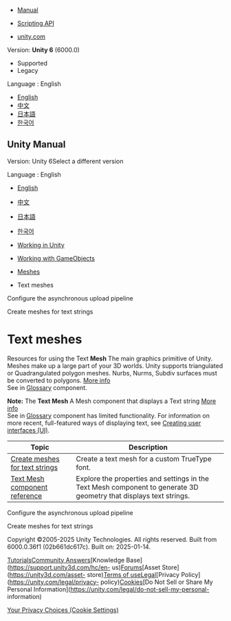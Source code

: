 [](https://docs.unity3d.com)

  * [Manual](../Manual/index.html)
  * [Scripting API](../ScriptReference/index.html)

  * [unity.com](https://unity.com/)

Version: **Unity 6** (6000.0)

  * Supported
  * Legacy

Language : English

  * [English](/Manual/text-meshes.html)
  * [中文](/cn/current/Manual/text-meshes.html)
  * [日本語](/ja/current/Manual/text-meshes.html)
  * [한국어](/kr/current/Manual/text-meshes.html)

[](https://docs.unity3d.com)

## Unity Manual

Version: Unity 6Select a different version

Language : English

  * [English](/Manual/text-meshes.html)
  * [中文](/cn/current/Manual/text-meshes.html)
  * [日本語](/ja/current/Manual/text-meshes.html)
  * [한국어](/kr/current/Manual/text-meshes.html)

  * [Working in Unity](working-in-unity.html)
  * [Working with GameObjects](working-with-gameobjects.html)
  * [Meshes](mesh.html)
  * Text meshes

[](configure-asynchronous-upload-pipeline.html)

Configure the asynchronous upload pipeline

[](create-meshes-text-strings.html)

Create meshes for text strings

# Text meshes

Resources for using the Text **Mesh** The main graphics primitive of Unity.
Meshes make up a large part of your 3D worlds. Unity supports triangulated or
Quadrangulated polygon meshes. Nurbs, Nurms, Subdiv surfaces must be converted
to polygons. [More info](mesh.html)  
See in [Glossary](Glossary.html#Mesh) component.

**Note:** The **Text Mesh** A Mesh component that displays a Text string [More
info](class-TextMesh.html)  
See in [Glossary](Glossary.html#TextMesh) component has limited functionality.
For information on more recent, full-featured ways of displaying text, see
[Creating user interfaces (UI)](UIToolkits.html).

**Topic** | **Description**  
---|---  
[Create meshes for text strings](create-meshes-text-strings.html) | Create a text mesh for a custom TrueType font.  
[Text Mesh component reference](class-TextMesh.html) | Explore the properties and settings in the Text Mesh component to generate 3D geometry that displays text strings.  
  
[](configure-asynchronous-upload-pipeline.html)

Configure the asynchronous upload pipeline

[](create-meshes-text-strings.html)

Create meshes for text strings

Copyright ©2005-2025 Unity Technologies. All rights reserved. Built from
6000.0.36f1 (02b661dc617c). Built on: 2025-01-14.

[Tutorials](https://learn.unity.com/)[Community
Answers](https://answers.unity3d.com)[Knowledge
Base](https://support.unity3d.com/hc/en-
us)[Forums](https://forum.unity3d.com)[Asset Store](https://unity3d.com/asset-
store)[Terms of
use](https://docs.unity3d.com/Manual/TermsOfUse.html)[Legal](https://unity.com/legal)[Privacy
Policy](https://unity.com/legal/privacy-
policy)[Cookies](https://unity.com/legal/cookie-policy)[Do Not Sell or Share
My Personal Information](https://unity.com/legal/do-not-sell-my-personal-
information)

[Your Privacy Choices (Cookie Settings)](javascript:void\(0\);)

